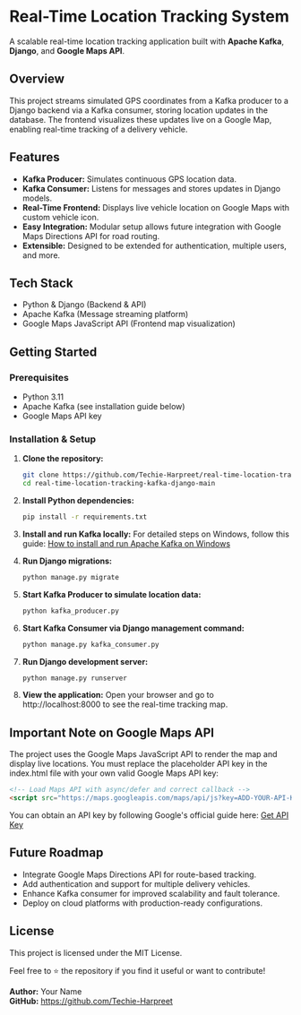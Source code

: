 # Real-Time Location Tracking System
A scalable real-time location tracking application built with **Apache Kafka**, **Django**, and **Google Maps API**.

## Overview
This project streams simulated GPS coordinates from a Kafka producer to a Django backend via a Kafka consumer, storing location updates in the database. The frontend visualizes these updates live on a Google Map, enabling real-time tracking of a delivery vehicle.

## Features
- **Kafka Producer:** Simulates continuous GPS location data.
- **Kafka Consumer:** Listens for messages and stores updates in Django models.
- **Real-Time Frontend:** Displays live vehicle location on Google Maps with custom vehicle icon.
- **Easy Integration:** Modular setup allows future integration with Google Maps Directions API for road routing.
- **Extensible:** Designed to be extended for authentication, multiple users, and more.

## Tech Stack
- Python & Django (Backend & API)
- Apache Kafka (Message streaming platform)
- Google Maps JavaScript API (Frontend map visualization)

## Getting Started

### Prerequisites
- Python 3.11
- Apache Kafka (see installation guide below)
- Google Maps API key

### Installation & Setup
1. **Clone the repository:**
   ```bash
   git clone https://github.com/Techie-Harpreet/real-time-location-tracking-kafka-django.git
   cd real-time-location-tracking-kafka-django-main
   ```

2. **Install Python dependencies:**
   ```bash
   pip install -r requirements.txt
   ```

3. **Install and run Kafka locally:**
   For detailed steps on Windows, follow this guide:
   [How to install and run Apache Kafka on Windows](https://www.geeksforgeeks.org/how-to-install-and-run-apache-kafka-on-windows/)

4. **Run Django migrations:**
   ```bash
   python manage.py migrate
   ```

5. **Start Kafka Producer to simulate location data:**
   ```bash
   python kafka_producer.py
   ```

6. **Start Kafka Consumer via Django management command:**
   ```bash
   python manage.py kafka_consumer.py
   ```

7. **Run Django development server:**
   ```bash
   python manage.py runserver
   ```

8. **View the application:**
   Open your browser and go to http://localhost:8000 to see the real-time tracking map.

## Important Note on Google Maps API
The project uses the Google Maps JavaScript API to render the map and display live locations.
You must replace the placeholder API key in the index.html file with your own valid Google Maps API key:

```html
<!-- Load Maps API with async/defer and correct callback -->
<script src="https://maps.googleapis.com/maps/api/js?key=ADD-YOUR-API-KEY-HERE&callback=initMap" async defer></script>
```

You can obtain an API key by following Google's official guide here:
[Get API Key](https://developers.google.com/maps/documentation/javascript/get-api-key)

## Future Roadmap
- Integrate Google Maps Directions API for route-based tracking.
- Add authentication and support for multiple delivery vehicles.
- Enhance Kafka consumer for improved scalability and fault tolerance.
- Deploy on cloud platforms with production-ready configurations.

## License
This project is licensed under the MIT License.

Feel free to ⭐ the repository if you find it useful or want to contribute!

**Author:** Your Name  
**GitHub:** https://github.com/Techie-Harpreet
